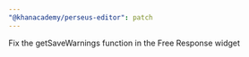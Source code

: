 ```yaml
---
"@khanacademy/perseus-editor": patch
---
```


Fix the getSaveWarnings function in the Free Response widget
